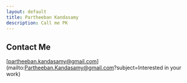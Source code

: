 ```yaml
---
layout: default
title: Partheeban Kandasamy
description: Call me PK
---
```


## [](#header-2)Contact Me

[partheeban.kandasamy@gmail.com](mailto:Partheeban.Kandasamy@gmail.com?subject=Interested in your work)

